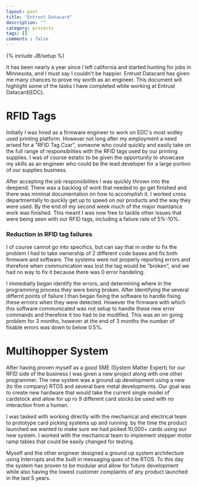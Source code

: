 ```yaml
---
layout: post
title: "Entrust Datacard"
description: ""
category: projects
tags: []
comments : false
---
```

{% include JB/setup %}

It has been nearly a year since I left california and started hunting for jobs in Minnesota, and I must say I couldn't be happier. Entrust Datacard has given me many chances to prove my worth as an engineer. This document will highlight some of the tasks I have completed while working at Entrust Datacard(EDC).

# RFID Tags

Initially I was hired as a firmware engineer to work on EDC's most widley used printing platform. However not long after my employment a need arised for a "RFID Tag Czar", someone who could quickly and easily take on the full range of responsibilites with the RFID tags used by our printing supplies. I was of course estatic to be given the opportunity to showcase my skills as an engineer who could be the lead developer for a large portion of our supplies business.



After accepting the job responsibilites I was quickly thrown into the deepend. There was a backlog of work that needed to go get finished and there was minimal documentation on how to accomplish it. I worked cross departmentally to quickly get up to speed on our products and the way they were used. By the end of my second week much of the major maintance work was finished. This meant I was now free to tackle other issues that were being seen with our RFID tags, including a failure rate of 5%-10%.

### Reduction in RFID tag failures

I of course cannot go into specifics, but can say that in order to fix the problem I had to take ownership of 2 different code bases and fix both firmware and software. The systems were not properly reporting errors and therefore when communication was lost the tag would be "broken", and we had no way to fix it because there was 0 error handeling. 

I immediatly began identify the errors, and determining where in the programming process they were being broken. After Identifying the several differnt points of failure I than began fixing the software to handle fixing these errrors when they were detected. However the firmware with which this software communicated was not setup to handle these new error commands and therefore it too had to be modified. This was an on going problem for 3 months, however at the end of 3 months the number of fixable errors was down to below 0.5%.

# Multihopper System 

After having proven myself as a good SME (System Matter Expert) for our RFID side of the business I was given a new project along with one other programmer. The new system was a ground up development using a new (to the company) RTOS and several bare metal developments. Our goal was to create new hardware that would take the current single model of cardstock and allow for up ro 9 different card stocks be used with no interaction from a human.

I was tasked with working directly with the mechanical and electrical team to prototype card picking systems up and running. by the time the product launched we wanted to make sure we had picked 10,000+ cards using our new system. I worked with the mechanical team to implement stepper motor ramp tables that could be easily changed for testing.

Myself and the other engineer designed a ground up system architecture using Interrupts and the built in messaging ques of the RTOS. To this day the system has proven to be modular and allow for future development while also having the lowest customer complaints of any product launched in the last 5 years.